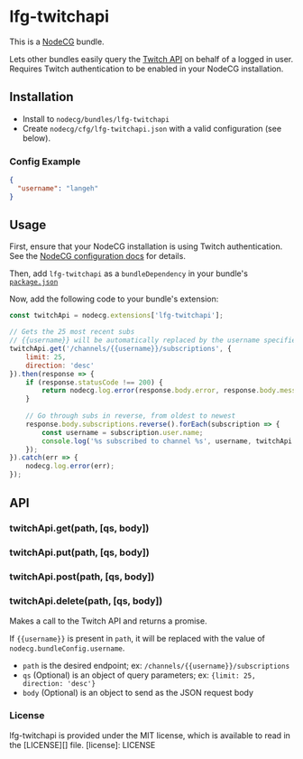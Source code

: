 # lfg-twitchapi
This is a [NodeCG](http://github.com/nodecg/nodecg) bundle.

Lets other bundles easily query the [Twitch API](https://github.com/justintv/Twitch-API) on behalf of a logged in user.
Requires Twitch authentication to be enabled in your NodeCG installation.

## Installation
- Install to `nodecg/bundles/lfg-twitchapi`
- Create `nodecg/cfg/lfg-twitchapi.json` with a valid configuration (see below).

### Config Example
```json
{
  "username": "langeh"
}
```

## Usage
First, ensure that your NodeCG installation is using Twitch authentication. See the [NodeCG configuration docs](https://nodecg.com/docs/security#twitch-auth) for details.

Then, add `lfg-twitchapi` as a `bundleDependency` in your bundle's [`package.json`](https://nodecg.com/docs/manifest)

Now, add the following code to your bundle's extension:
```js
const twitchApi = nodecg.extensions['lfg-twitchapi'];

// Gets the 25 most recent subs
// {{username}} will be automatically replaced by the username specified in lfg-twitchapi.json
twitchApi.get('/channels/{{username}}/subscriptions', {
	limit: 25, 
	direction: 'desc'
}).then(response => {
	if (response.statusCode !== 200) {
		return nodecg.log.error(response.body.error, response.body.message);
	}
	
	// Go through subs in reverse, from oldest to newest
	response.body.subscriptions.reverse().forEach(subscription => {
		const username = subscription.user.name;
		console.log('%s subscribed to channel %s', username, twitchApi.channel);
	});
}).catch(err => {
	nodecg.log.error(err);
});
```

## API
### twitchApi.get(path, [qs, body])
### twitchApi.put(path, [qs, body])
### twitchApi.post(path, [qs, body])
### twitchApi.delete(path, [qs, body])
Makes a call to the Twitch API and returns a promise.

If `{{username}}` is present in `path`, it will be replaced with the value of `nodecg.bundleConfig.username`.

* `path` is the desired endpoint; ex: `/channels/{{username}}/subscriptions`
* `qs` (Optional) is an object of query parameters; ex: `{limit: 25, direction: 'desc'}`
* `body` (Optional) is an object to send as the JSON request body

### License
lfg-twitchapi is provided under the MIT license, which is available to read in the [LICENSE][] file.
[license]: LICENSE
